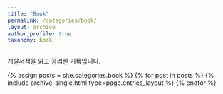 ```yaml
---
title: "Book"
permalink: /categories/book/
layout: archive
author_profile: true
taxonomy: book
---
```


개발서적을 읽고 정리한 기록입니다.

{% assign posts = site.categories.book %}
{% for post in posts %} {% include archive-single.html type=page.entries_layout %} {% endfor %}
